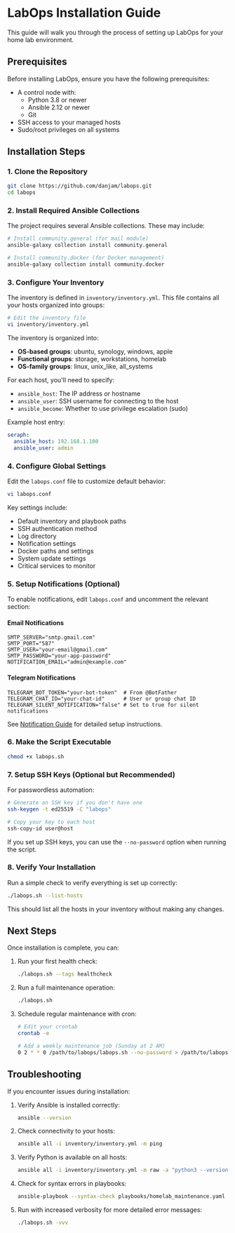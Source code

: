 # LabOps Installation Guide

This guide will walk you through the process of setting up LabOps for your home lab environment.

## Prerequisites

Before installing LabOps, ensure you have the following prerequisites:

- A control node with:
  - Python 3.8 or newer
  - Ansible 2.12 or newer
  - Git
- SSH access to your managed hosts
- Sudo/root privileges on all systems

## Installation Steps

### 1. Clone the Repository

```bash
git clone https://github.com/danjam/labops.git
cd labops
```

### 2. Install Required Ansible Collections

The project requires several Ansible collections. These may include:

```bash
# Install community.general (for mail module)
ansible-galaxy collection install community.general

# Install community.docker (for Docker management)
ansible-galaxy collection install community.docker
```

### 3. Configure Your Inventory

The inventory is defined in `inventory/inventory.yml`. This file contains all your hosts organized into groups:

```bash
# Edit the inventory file
vi inventory/inventory.yml
```

The inventory is organized into:
- **OS-based groups**: ubuntu, synology, windows, apple
- **Functional groups**: storage, workstations, homelab
- **OS-family groups**: linux, unix_like, all_systems

For each host, you'll need to specify:
- `ansible_host`: The IP address or hostname
- `ansible_user`: SSH username for connecting to the host
- `ansible_become`: Whether to use privilege escalation (sudo)

Example host entry:
```yaml
seraph:
  ansible_host: 192.168.1.100
  ansible_user: admin
```

### 4. Configure Global Settings

Edit the `labops.conf` file to customize default behavior:

```bash
vi labops.conf
```

Key settings include:
- Default inventory and playbook paths
- SSH authentication method
- Log directory
- Notification settings
- Docker paths and settings
- System update settings
- Critical services to monitor

### 5. Setup Notifications (Optional)

To enable notifications, edit `labops.conf` and uncomment the relevant section:

#### Email Notifications
```
SMTP_SERVER="smtp.gmail.com"
SMTP_PORT="587"
SMTP_USER="your-email@gmail.com"
SMTP_PASSWORD="your-app-password"
NOTIFICATION_EMAIL="admin@example.com"
```

#### Telegram Notifications
```
TELEGRAM_BOT_TOKEN="your-bot-token"  # From @BotFather
TELEGRAM_CHAT_ID="your-chat-id"      # User or group chat ID
TELEGRAM_SILENT_NOTIFICATION="false" # Set to true for silent notifications
```

See [Notification Guide](notifications.md) for detailed setup instructions.

### 6. Make the Script Executable

```bash
chmod +x labops.sh
```

### 7. Setup SSH Keys (Optional but Recommended)

For passwordless automation:

```bash
# Generate an SSH key if you don't have one
ssh-keygen -t ed25519 -C "labops"

# Copy your key to each host
ssh-copy-id user@host
```

If you set up SSH keys, you can use the `--no-password` option when running the script.

### 8. Verify Your Installation

Run a simple check to verify everything is set up correctly:

```bash
./labops.sh --list-hosts
```

This should list all the hosts in your inventory without making any changes.

## Next Steps

Once installation is complete, you can:

1. Run your first health check:
   ```bash
   ./labops.sh --tags healthcheck
   ```

2. Run a full maintenance operation:
   ```bash
   ./labops.sh
   ```

3. Schedule regular maintenance with cron:
   ```bash
   # Edit your crontab
   crontab -e
   
   # Add a weekly maintenance job (Sunday at 2 AM)
   0 2 * * 0 /path/to/labops/labops.sh --no-password > /path/to/labops/logs/cron.log 2>&1
   ```

## Troubleshooting

If you encounter issues during installation:

1. Verify Ansible is installed correctly:
   ```bash
   ansible --version
   ```

2. Check connectivity to your hosts:
   ```bash
   ansible all -i inventory/inventory.yml -m ping
   ```

3. Verify Python is available on all hosts:
   ```bash
   ansible all -i inventory/inventory.yml -m raw -a "python3 --version || python --version"
   ```

4. Check for syntax errors in playbooks:
   ```bash
   ansible-playbook --syntax-check playbooks/homelab_maintenance.yaml -i inventory/inventory.yml
   ```

5. Run with increased verbosity for more detailed error messages:
   ```bash
   ./labops.sh -vvv
   ```